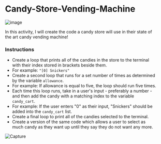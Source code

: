 # Candy-Store-Vending-Machine

![image](https://user-images.githubusercontent.com/71952428/126734622-a7f90740-c57f-459d-bf0f-8c151946c470.png)

 In this activity, I will create the code a candy store will use in their state of the art candy vending machine! 
 
 ### Instructions 
 * Create a loop that prints all of the candies in the store to the terminal with their index stored in brackets beside them.   
 *   For example: `"[0] Snickers"`  
 *   Create a second loop that runs for a set number of times as determined by the variable `allowance`.  
 *   For example: If allowance is equal to five, the loop should run five times.    
 *   Each time this loop runs, take in a user's input - preferably a number - and then add the candy with a matching index to the variable `candy_cart`.   
 *   For example: If the user enters "0" as their input, "Snickers" should be added into the `candy_cart` list.  
 *   Create a final loop to print all of the candies selected to the terminal. 
 *   Create a version of the same code which allows a user to select as much candy as they want up until they say they do not want any more.


![Capture](https://user-images.githubusercontent.com/71952428/126734710-c65f08d1-7ac5-41b8-b7cc-ef3a7bd3b490.PNG)
